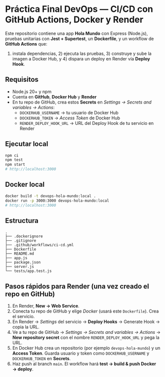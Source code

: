 # Práctica Final DevOps — CI/CD con GitHub Actions, Docker y Render

Este repositorio contiene una app **Hola Mundo** con Express (Node.js), pruebas unitarias con **Jest + Supertest**, un **Dockerfile**, y un workflow de **GitHub Actions** que:
1) instala dependencias, 2) ejecuta las pruebas, 3) construye y sube la imagen a Docker Hub, y 4) dispara un deploy en Render vía **Deploy Hook**.

## Requisitos
- Node.js 20+ y npm
- Cuenta en **GitHub**, **Docker Hub** y **Render**
- En tu repo de GitHub, crea estos **Secrets** en *Settings → Secrets and variables → Actions*:
  - `DOCKERHUB_USERNAME` → tu usuario de Docker Hub
  - `DOCKERHUB_TOKEN` → *Access Token* de Docker Hub
  - `RENDER_DEPLOY_HOOK_URL` → URL del Deploy Hook de tu servicio en Render

## Ejecutar local
```bash
npm ci
npm test
npm start
# http://localhost:3000
```

## Docker local
```bash
docker build -t devops-hola-mundo:local .
docker run -p 3000:3000 devops-hola-mundo:local
# http://localhost:3000
```

## Estructura
```
.
├── .dockerignore
├── .gitignore
├── .github/workflows/ci-cd.yml
├── Dockerfile
├── README.md
├── app.js
├── package.json
├── server.js
└── tests/app.test.js
```

## Pasos rápidos para Render (una vez creado el repo en GitHub)
1. En Render, **New → Web Service**.
2. Conecta tu repo de GitHub y elige *Docker* (usará este `Dockerfile`). Crea el servicio.
3. En Render → *Settings* del servicio → **Deploy Hooks** → Generate Hook → copia la URL.
4. Ve a tu repo de GitHub → *Settings → Secrets and variables → Actions* → **New repository secret** con el nombre `RENDER_DEPLOY_HOOK_URL` y pega la URL.
5. En Docker Hub crea un repositorio (por ejemplo `devops-hola-mundo`) y un **Access Token**. Guarda usuario y token como `DOCKERHUB_USERNAME` y `DOCKERHUB_TOKEN` en **Secrets**.
6. Haz push al branch `main`. El workflow hará **test → build & push Docker → deploy**.
